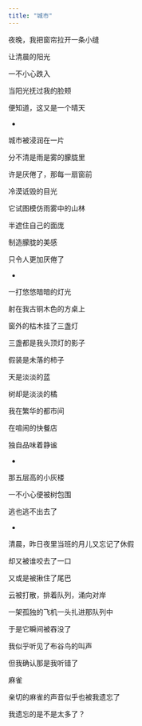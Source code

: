 ```yaml
---
title: "城市"
---
```


夜晚，我把窗帘拉开一条小缝

让清晨的阳光

一不小心跌入

当阳光抚过我的脸颊

便知道，这又是一个晴天

*

城市被浸润在一片

分不清是雨是雾的朦胧里

许是厌倦了，那每一扇窗前

冷漠诋毁的目光

它试图模仿雨雾中的山林

半遮住自己的面庞

制造朦胧的美感

只令人更加厌倦了

*

一打悠悠暗暗的灯光

射在我古铜木色的方桌上

窗外的枯木挂了三盏灯

三盏都是我头顶灯的影子

假装是未落的柿子

天是淡淡的蓝

树却是淡淡的橘

我在繁华的都市间

在喧闹的快餐店

独自品味着静谧

*

那五层高的小灰楼

一不小心便被树包围

逃也逃不出去了

*

清晨，昨日夜里当班的月儿又忘记了休假

却又被谁咬去了一口

又或是被揪住了尾巴

云被打散，排着队列，涌向对岸

一架孤独的飞机一头扎进那队列中

于是它瞬间被吞没了

我似乎听见了布谷鸟的叫声

但我确认那是我听错了

麻雀

亲切的麻雀的声音似乎也被我遗忘了

我遗忘的是不是太多了？